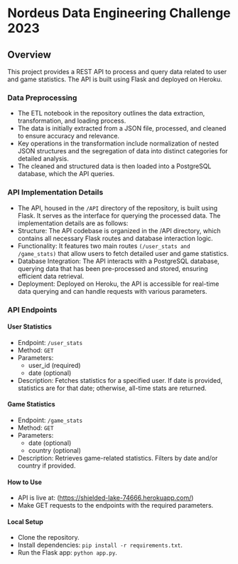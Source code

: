 # Nordeus Data Engineering Challenge 2023

## Overview

This project provides a REST API to process and query data related to user and game statistics. The API is built using Flask and deployed on Heroku.

### Data Preprocessing

- The ETL notebook in the repository outlines the data extraction, transformation, and loading process.
- The data is initially extracted from a JSON file, processed, and cleaned to ensure accuracy and relevance.
- Key operations in the transformation include normalization of nested JSON structures and the segregation of data into distinct categories for detailed analysis.
- The cleaned and structured data is then loaded into a PostgreSQL database, which the API queries.

### API Implementation Details
- The API, housed in the `/API` directory of the repository, is built using Flask. It serves as the interface for querying the processed data. The implementation details are as follows:
- Structure: The API codebase is organized in the /API directory, which contains all necessary Flask routes and database interaction logic.
- Functionality: It features two main routes `(/user_stats and /game_stats)` that allow users to fetch detailed user and game statistics.
- Database Integration: The API interacts with a PostgreSQL database, querying data that has been pre-processed and stored, ensuring efficient data retrieval.
- Deployment: Deployed on Heroku, the API is accessible for real-time data querying and can handle requests with various parameters.

### API Endpoints

#### User Statistics
- Endpoint: `/user_stats`
- Method: `GET`
- Parameters:
  - user_id (required)
  - date (optional)
- Description: Fetches statistics for a specified user. If date is provided, statistics are for that date; otherwise, all-time stats are returned.


#### Game Statistics
- Endpoint: `/game_stats`
- Method: `GET`
- Parameters:
  - date (optional)
  - country (optional)
- Description: Retrieves game-related statistics. Filters by date and/or country if provided.

#### How to Use
- API is live at: (https://shielded-lake-74666.herokuapp.com/)
- Make GET requests to the endpoints with the required parameters.

#### Local Setup
- Clone the repository.
- Install dependencies: `pip install -r requirements.txt`.
- Run the Flask app: `python app.py`.


